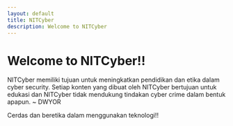 ```yaml
---
layout: default
title: NITCyber
description: Welcome to NITCyber
---
```

# Welcome to NITCyber!!
NITCyber memiliki tujuan untuk meningkatkan pendidikan dan etika dalam cyber security. Setiap konten yang dibuat oleh NITCyber bertujuan untuk edukasi dan NITCyber tidak mendukung tindakan cyber crime dalam bentuk apapun. ~ DWYOR

Cerdas dan beretika dalam menggunakan teknologi!!
